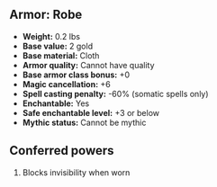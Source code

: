 ## Armor: Robe

- **Weight:** 0.2 lbs
- **Base value:** 2 gold
- **Base material:** Cloth
- **Armor quality:** Cannot have quality
- **Base armor class bonus:** +0
- **Magic cancellation:** +6
- **Spell casting penalty:** -60% (somatic spells only)
- **Enchantable:** Yes
- **Safe enchantable level:** +3 or below
- **Mythic status:** Cannot be mythic

## Conferred powers

1. Blocks invisibility when worn
